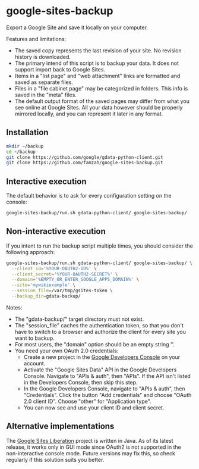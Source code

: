 # google-sites-backup
Export a Google Site and save it locally on your computer.

Features and limitations:
* The saved copy represents the last revision of your site. No revision history is downloaded.
* The primary intend of this script is to backup your data. It does not support import back to Google Sites.
* Items in a "list page" and "web attachment" links are formatted and saved as separate files.
* Files in a "file cabinet page" may be categorized in folders. This info is saved in the "meta" files.
* The default output format of the saved pages may differ from what you see online at Google Sites. All your data however should be properly mirrored locally, and you can represent it later in any format.

## Installation

```bash
mkdir ~/backup
cd ~/backup
git clone https://github.com/google/gdata-python-client.git
git clone https://github.com/famzah/google-sites-backup.git
```

## Interactive execution

The default behavior is to ask for every configuration setting on the console:
```bash
google-sites-backup/run.sh gdata-python-client/ google-sites-backup/
```

## Non-interactive execution

If you intent to run the backup script multiple times, you should consider the following approach:
```bash
google-sites-backup/run.sh gdata-python-client/ google-sites-backup/ \
  --client_id='%YOUR-OAUTH2-ID%' \
  --client_secret='%YOUR-OAUTH2-SECRET%' \
  --domain='%EMPTY_OR_ENTER_GOOGLE_APPS_DOMAIN%' \
  --site='mywikiexample' \
  --session_file=/var/tmp/gsites-token \
  --backup_dir=gdata-backup/
```

Notes:
* The "gdata-backup/" target directory must not exist.
* The "session_file" caches the authentication token, so that you don't have to switch to a browser and authorize the client for every site you want to backup.
* For most users, the "domain" option should be an empty string ''.
* You need your own OAuth 2.0 credentials:
  * Create a new project in the [Google Developers Console](https://console.developers.google.com/) on your account.
  * Activate the "Google Sites Data" API in the Google Developers Console. Navigate to "APIs & auth", then "APIs". If the API isn't listed in the Developers Console, then skip this step.
  * In the Google Developers Console, navigate to "APIs & auth", then "Credentials". Click the button "Add credentials" and choose "OAuth 2.0 client ID". Choose "other" for "Application type".
  * You can now see and use your client ID and client secret.

## Alternative implementations

The [Google Sites Liberation](https://github.com/sih4sing5hong5/google-sites-liberation) project is written in Java. As of its latest release, it works only in GUI mode since OAuth2 is not supported in the non-interactive console mode. Future versions may fix this, so check regularly if this solution suits you better.

